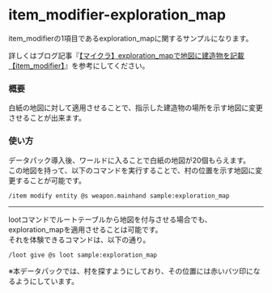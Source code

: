 # item_modifier-exploration_map
item_modifierの1項目であるexploration_mapに関するサンプルになります。

詳しくはブログ記事『[【マイクラ】exploration_mapで地図に建造物を記載【item_modifier】](https://natsumake.com/item_modifier-exploration_map/)』を参考にしてください。

<h3>概要</h3>
白紙の地図に対して適用させることで、指示した建造物の場所を示す地図に変更させることが出来ます。

<h3>使い方</h3>
データパック導入後、ワールドに入ることで白紙の地図が20個もらえます。<br>
この地図を持って、以下のコマンドを実行することで、村の位置を示す地図に変更することが可能です。

```copy
/item modify entity @s weapon.mainhand sample:exploration_map
```

---

lootコマンドでルートテーブルから地図を付与させる場合でも、exploration_mapを適用させることは可能です。<br>
それを体験できるコマンドは、以下の通り。

```copy
/loot give @s loot sample:exploration_map
```

※本データパックでは、村を探すようにしており、その位置には赤いバツ印になるようにしています。
